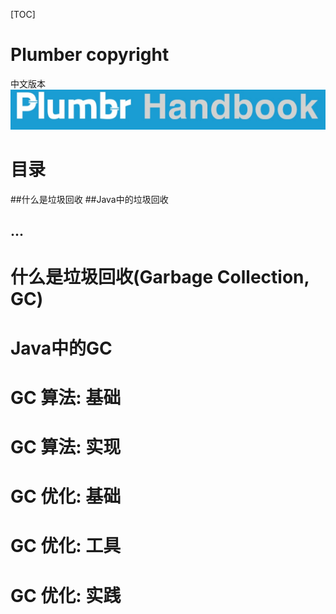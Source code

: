 
[TOC]

# Plumber copyright
中文版本
![logo](res/gcbook/logo_plumber_handbook.png)


# 目录
##什么是垃圾回收
##Java中的垃圾回收
## ...



# 什么是垃圾回收(Garbage Collection, GC)

# Java中的GC

# GC 算法: 基础

# GC 算法: 实现

# GC 优化: 基础

# GC 优化: 工具

# GC 优化: 实践

